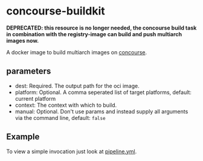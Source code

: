 # concourse-buildkit

**DEPRECATED: this resource is no longer needed, the concourse build
task in combination with the registry-image can build and push multiarch
images now.**

A docker image to build multiarch images on [concourse](https://concourse-ci.org).

## parameters

- dest: Required. The output path for the oci image.
- platform: Optional. A comma seperated list of target platforms, default: current platform
- context: The context with which to build.
- manual: Optional. Don't use params and instead supply all arguments via the command line, default: `false`

## Example

To view a simple invocation just look at [pipeline.yml](ci/pipeline.yml).
